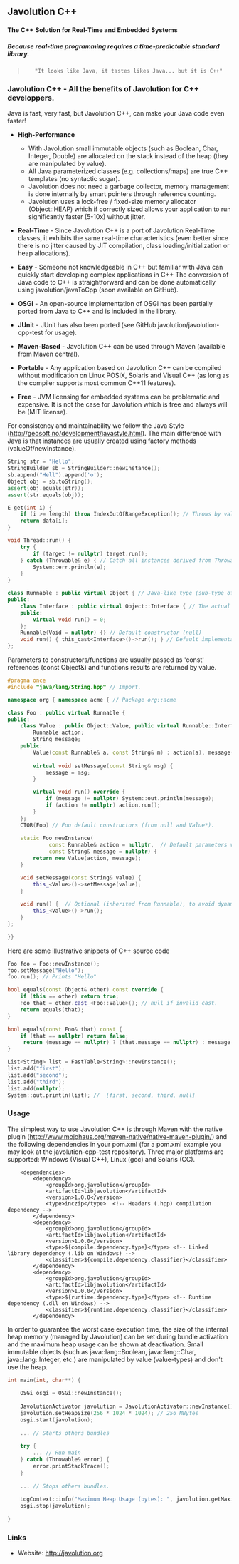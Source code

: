 ## Javolution C++
#### The C++ Solution for Real-Time and Embedded Systems
##### Because real-time programming requires a time-predictable standard library.

>        "It looks like Java, it tastes likes Java... but it is C++"

### Javolution C++ - All the benefits of Javolution for C++ developpers.

Java is fast, very fast, but Javolution C++, can make your Java code even faster!

- **High-Performance** 
    - With Javolution small immutable objects (such as Boolean, Char, Integer, Double) are allocated on the stack instead of the heap (they are manipulated by value). 
    - All Java parameterized classes (e.g. collections/maps) are true C++ templates (no syntactic sugar). 
    - Javolution does not need a garbage collector, memory management is done internally by smart pointers through reference counting.
    - Javolution uses a lock-free / fixed-size memory allocator (Object::HEAP) which if correctly sized allows your application to run significantly faster (5-10x) without jitter.

- **Real-Time** - Since Javolution C++ is a port of Javolution Real-Time classes, it exhibits the same real-time characteristics (even better since there is no jitter caused by JIT compilation, class loading/initialization or heap allocations).

- **Easy** - Someone not knowledgeable in C++ but familiar with Java can quickly start developing complex applications in C++ The conversion of Java code to C++ is straightforward and can be done automatically using javolution/javaToCpp (soon available on GitHub).

- **OSGi** - An open-source implementation of OSGi has been partially ported from Java to C++ and is included in the library.

- **JUnit** - JUnit has also been ported (see GitHub javolution/javolution-cpp-test for usage).

- **Maven-Based** - Javolution C++ can be used through Maven (available from Maven central).

- **Portable** - Any application based on Javolution C++ can be compiled without modification on Linux POSIX, Solaris and Visual C++ (as long as the compiler supports most common C++11 features).

- **Free** - JVM licensing for embedded systems can be problematic and expensive. It is not the case for Javolution which is free and always will be (MIT license). 
  
For consistency and maintainability we follow the Java Style (http://geosoft.no/development/javastyle.html).
The main difference with Java is that instances are usually created using factory methods (valueOf/newInstance).

```cpp
String str = "Hello"; 
StringBuilder sb = StringBuilder::newInstance(); 
sb.append("Hell").append('o');
Object obj = sb.toString();                       
assert(obj.equals(str));
assert(str.equals(obj));

E get(int i) {
    if (i >= length) throw IndexOutOfRangeException(); // Throws by value, but caught by reference (&).
    return data[i];
}

void Thread::run() {
    try {
        if (target != nullptr) target.run(); 
    } catch (Throwable& e) { // Catch all instances derived from Throwable.
        System::err.println(e);
    }
}

class Runnable : public virtual Object { // Java-like type (sub-type of Object).
public:
    class Interface : public virtual Object::Interface { // The actual interface (abstract)
    public:
        virtual void run() = 0;    
    }; 
    Runnable(Void = nullptr) {} // Default constructor (null) 
    void run() { this_cast<Interface>()->run(); } // Default implementation (dynamic cast)
};
``` 

Parameters to constructors/functions are usually passed as 'const' references (const Object&) and functions results are returned by value.
 
```cpp
#pragma once 
#include "java/lang/String.hpp" // Import.

namespace org { namespace acme { // Package org::acme

class Foo : public virtual Runnable { 
public:
    class Value : public Object::Value, public virtual Runnable::Interface  {     
        Runnable action;
        String message;
    public:
        Value(const Runnable& a, const String& m) : action(a), message(m) {}         
    
        virtual void setMessage(const String& msg) { 
            message = msg;
        }

        virtual void run() override {
            if (message != nullptr) System::out.println(message);
            if (action != nullptr) action.run();
        }
    };
    CTOR(Foo) // Foo default constructors (from null and Value*).
        
    static Foo newInstance(
             const Runnable& action = nullptr,  // Default parameters values supported.
             const String& message = nullptr) {
        return new Value(action, message);
    }

    void setMessage(const String& value) {  
        this_<Value>()->setMessage(value);
    }
    
    void run() {  // Optional (inherited from Runnable), to avoid dynamic cast.
        this_<Value>()->run();
    }
}; 

}}
``` 
Here are some illustrative snippets of C++ source code

```cpp
Foo foo = Foo::newInstance();
foo.setMessage("Hello");
foo.run(); // Prints "Hello"

bool equals(const Object& other) const override {
    if (this == other) return true;
    Foo that = other.cast_<Foo::Value>(); // null if invalid cast.
    return equals(that);
}

bool equals(const Foo& that) const {
    if (that == nullptr) return false;
     return (message == nullptr) ? (that.message == nullptr) : message.equals(that.message);
} 

List<String> list = FastTable<String>::newInstance(); 
list.add("first");                                  
list.add("second");
list.add("third");
list.add(nullptr);
System::out.println(list); //  [first, second, third, null]
``` 

### Usage

The simplest way to use Javolution C++ is through Maven with the native plugin (http://www.mojohaus.org/maven-native/native-maven-plugin/) and the following dependencies in your pom.xml (for a pom.xml example you may look at the javolution-cpp-test repository).
Three major platforms are supported: Windows (Visual C++), Linux (gcc) and Solaris (CC).

```
    <dependencies>
        <dependency>
            <groupId>org.javolution</groupId>
            <artifactId>libjavolution</artifactId>
            <version>1.0.0</version>
            <type>inczip</type>  <!-- Headers (.hpp) compilation dependency -->
        </dependency>
        <dependency>
            <groupId>org.javolution</groupId>
            <artifactId>libjavolution</artifactId>
            <version>1.0.0</version>
            <type>${compile.dependency.type}</type> <!-- Linked library dependency (.lib on Windows) -->
            <classifier>${compile.dependency.classifier}</classifier>
        </dependency>
        <dependency>
            <groupId>org.javolution</groupId>
            <artifactId>libjavolution</artifactId>
            <version>1.0.0</version>
            <type>${runtime.dependency.type}</type> <!-- Runtime dependency (.dll on Windows) -->
            <classifier>${runtime.dependency.classifier}</classifier>
        </dependency>
```

In order to guarantee the worst case execution time, the size of the internal heap memory (managed by Javolution) can be set during bundle activation and the maximum heap usage can be shown at deactivation. Small immutable objects (such as java::lang::Boolean, java::lang::Char, java::lang::Integer, etc.) are manipulated by value (value-types) and don't use the heap.

```cpp
int main(int, char**) {
    
    OSGi osgi = OSGi::newInstance();
    
    JavolutionActivator javolution = JavolutionActivator::newInstance();
    javolution.setHeapSize(256 * 1024 * 1024); // 256 MBytes
    osgi.start(javolution);
    
    ... // Starts others bundles 
    
    try {
        ... // Run main
    } catch (Throwable& error) {
        error.printStackTrace();
    }
    
    ... // Stops others bundles.
    
    LogContext::info("Maximum Heap Usage (bytes): ", javolution.getMaximumHeapUsage());
    osgi.stop(javolution);
    
}
```

### Links

- Website: http://javolution.org
